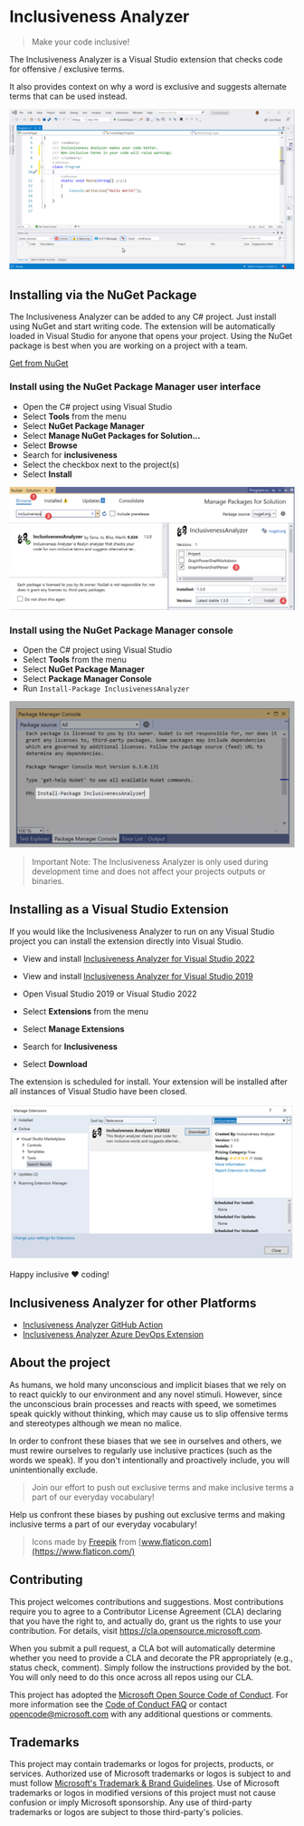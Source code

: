 # Inclusiveness Analyzer

> Make your code inclusive!

The Inclusiveness Analyzer is a Visual Studio extension that checks code for offensive / exclusive terms.

It also provides context on why a word is exclusive and suggests alternate terms that can be used instead.

![Intro clip](docs/assets/intro.gif)

## Installing via the NuGet Package

The Inclusiveness Analyzer can be added to any C# project. Just install using NuGet and start writing code. The extension will be automatically loaded in Visual Studio for anyone that opens your project. Using the NuGet package is best when you are working on a project with a team.

[Get from NuGet](https://www.nuget.org/packages/InclusivenessAnalyzer/)

### Install using the NuGet Package Manager user interface

* Open the C# project using Visual Studio
* Select **Tools** from the menu
* Select **NuGet Package Manager**
* Select **Manage NuGet Packages for Solution...**
* Select **Browse**
* Search for **inclusiveness**
* Select the checkbox next to the project(s)
* Select **Install**

![Screenshot showing nuget install from user interface.](docs/assets/nuget-screenshot1.png)

### Install using the NuGet Package Manager console

* Open the C# project using Visual Studio
* Select **Tools** from the menu
* Select **NuGet Package Manager**
* Select **Package Manager Console**
* Run `Install-Package InclusivenessAnalyzer`

![Screenshot showing nuget install from command line.](docs/assets/nuget-screenshot2.png)
> Important Note: The Inclusiveness Analyzer is only used during development time and does not affect your projects outputs or binaries.

## Installing as a Visual Studio Extension

If you would like the Inclusiveness Analyzer to run on any Visual Studio project you can install the extension directly into Visual Studio.

* View and install [Inclusiveness Analyzer for Visual Studio 2022](https://marketplace.visualstudio.com/items?itemName=InclusivenessAnalyzer.inclusivenessanalyzer2022)
* View and install [Inclusiveness Analyzer for Visual Studio 2019](https://marketplace.visualstudio.com/items?itemName=InclusivenessAnalyzer.inclusivenessanalyzer)

* Open Visual Studio 2019 or Visual Studio 2022
* Select **Extensions** from the menu
* Select **Manage Extensions**
* Search for **Inclusiveness**
* Select **Download**

The extension is scheduled for install. Your extension will be installed after all instances of Visual Studio have been closed.

![Screenshot showing Inclusiveness Analyzer being added to Visual Studio.](docs/assets/vs-screenshot1.png)

Happy inclusive :heart: coding!

## Inclusiveness Analyzer for other Platforms

* [Inclusiveness Analyzer GitHub Action](https://github.com/microsoft/InclusivenessAnalyzer)
* [Inclusiveness Analyzer Azure DevOps Extension](https://github.com/microsoft/InclusivenessAnalyzerAzureDevOps)

## About the project

As humans, we hold many unconscious and implicit biases that we rely on to react quickly to our environment and any novel stimuli. However, since the unconscious brain processes and reacts with speed, we sometimes speak quickly without thinking, which may cause us to slip offensive terms and stereotypes although we mean no malice.

In order to confront these biases that we see in ourselves and others, we must rewire ourselves to regularly use inclusive practices (such as the words we speak). If you don't intentionally and proactively include, you will unintentionally exclude.

> Join our effort to push out exclusive terms and make inclusive terms a part of our everyday vocabulary!

Help us confront these biases by pushing out exclusive terms and making inclusive terms a part of our everyday vocabulary!

> Icons made by [Freepik](https://www.flaticon.com/authors/freepik) from [www.flaticon.com](https://www.flaticon.com/)

## Contributing

This project welcomes contributions and suggestions.  Most contributions require you to agree to a
Contributor License Agreement (CLA) declaring that you have the right to, and actually do, grant us
the rights to use your contribution. For details, visit https://cla.opensource.microsoft.com.

When you submit a pull request, a CLA bot will automatically determine whether you need to provide
a CLA and decorate the PR appropriately (e.g., status check, comment). Simply follow the instructions
provided by the bot. You will only need to do this once across all repos using our CLA.

This project has adopted the [Microsoft Open Source Code of Conduct](https://opensource.microsoft.com/codeofconduct/).
For more information see the [Code of Conduct FAQ](https://opensource.microsoft.com/codeofconduct/faq/) or
contact [opencode@microsoft.com](mailto:opencode@microsoft.com) with any additional questions or comments.

## Trademarks

This project may contain trademarks or logos for projects, products, or services. Authorized use of Microsoft 
trademarks or logos is subject to and must follow 
[Microsoft's Trademark & Brand Guidelines](https://www.microsoft.com/en-us/legal/intellectualproperty/trademarks/usage/general).
Use of Microsoft trademarks or logos in modified versions of this project must not cause confusion or imply Microsoft sponsorship.
Any use of third-party trademarks or logos are subject to those third-party's policies.
